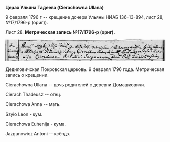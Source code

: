 **Церах Ульяна Тадеева (Cierachowna Ullana)**

9 февраля 1796 г -- крещение дочери Ульяны НИАБ 136-13-894, лист 28,
№17/1796-р (ориг)).

Лист 28. **Метрическая запись №17/1796-р (ориг).**

![](./media/ae81633b2e0b57f0d46dcbdf9aa78ff0b5737cb1.png)

Дедиловичская Покровская церковь. 9 февраля 1796 года. Метрическая
запись о крещении.

Cierachowna Ullana -- дочь родителей с деревни Домашковичи.

Cierach Thadeusz -- отец.

Cierachowa Anna -- мать.

Szyło Leon - кум.

Cierachowa Euhenija - кума.

Jazgunowicz Antoni -- ксёндз.
